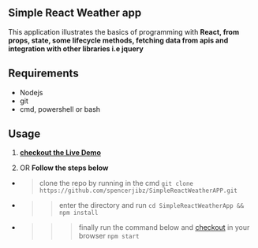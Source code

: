 ## Simple React Weather app
This application illustrates the basics of programming with **React, from props, state, some lifecycle methods, fetching data from apis and integration with other libraries i.e jquery**
## Requirements
+ Nodejs
+ git 
+ cmd, powershell or bash 
## Usage 
1.  **[checkout the Live Demo](https://ppxp73kjv7.codesandbox.io/)**


2. OR **Follow the steps below**
- > clone the repo by running in the cmd 
```git clone https://github.com/spencerjibz/SimpleReactWeatherAPP.git```

- >> enter the directory and run 
``` cd SimpleReactWeatherApp && npm install ```
- >>> finally  run the command below and [checkout](http://localhost:3000 "localhost:3000") in your browser
``` npm start ```

